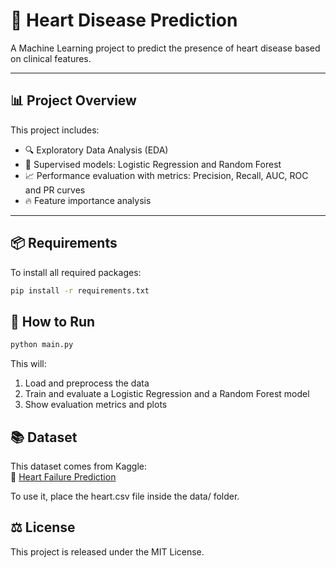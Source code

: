 # 💓 Heart Disease Prediction

A Machine Learning project to predict the presence of heart disease based on clinical features.

---

## 📊 Project Overview

This project includes:

- 🔍 Exploratory Data Analysis (EDA)
- 🧠 Supervised models: Logistic Regression and Random Forest
- 📈 Performance evaluation with metrics: Precision, Recall, AUC, ROC and PR curves
- 🔥 Feature importance analysis

---

## 📦 Requirements

To install all required packages:

```bash
pip install -r requirements.txt
```

## 🚀 How to Run
```bash
python main.py
```
This will:
1. Load and preprocess the data
2. Train and evaluate a Logistic Regression and a Random Forest model
3. Show evaluation metrics and plots

## 📚 Dataset

This dataset comes from Kaggle:  
🔗 [Heart Failure Prediction](https://www.kaggle.com/datasets/fedesoriano/heart-failure-prediction)

To use it, place the heart.csv file inside the data/ folder.

## ⚖️ License
This project is released under the MIT License.
